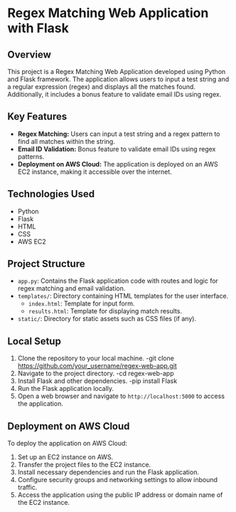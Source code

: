 # Regex Matching Web Application with Flask

## Overview
This project is a Regex Matching Web Application developed using Python and Flask framework. The application allows users to input a test string and a regular expression (regex) and displays all the matches found. Additionally, it includes a bonus feature to validate email IDs using regex.

## Key Features
- **Regex Matching:** Users can input a test string and a regex pattern to find all matches within the string.
- **Email ID Validation:** Bonus feature to validate email IDs using regex patterns.
- **Deployment on AWS Cloud:** The application is deployed on an AWS EC2 instance, making it accessible over the internet.

## Technologies Used
- Python
- Flask
- HTML
- CSS
- AWS EC2

## Project Structure
- `app.py`: Contains the Flask application code with routes and logic for regex matching and email validation.
- `templates/`: Directory containing HTML templates for the user interface.
  - `index.html`: Template for input form.
  - `results.html`: Template for displaying match results.
- `static/`: Directory for static assets such as CSS files (if any).

## Local Setup
1. Clone the repository to your local machine.
-git clone https://github.com/your_username/regex-web-app.git
2. Navigate to the project directory.
-cd regex-web-app
3. Install Flask and other dependencies.
-pip install Flask
4. Run the Flask application locally.
5. Open a web browser and navigate to `http://localhost:5000` to access the application.

## Deployment on AWS Cloud
To deploy the application on AWS Cloud:
1. Set up an EC2 instance on AWS.
2. Transfer the project files to the EC2 instance.
3. Install necessary dependencies and run the Flask application.
4. Configure security groups and networking settings to allow inbound traffic.
5. Access the application using the public IP address or domain name of the EC2 instance.





